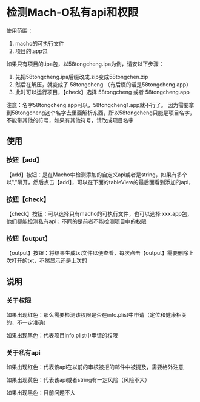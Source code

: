 
# 检测Mach-O私有api和权限
使用范围：
1. macho的可执行文件
2. 项目的.app包

如果只有项目的.ipa包，以58tongcheng.ipa为例，请安以下步骤：

1. 先把58tongcheng.ipa后缀改成.zip变成58tongchen.zip
2. 然后在解压，就变成了 58tongcheng （有后缀的话是58tongcheng.app）
3. 此时可以运行项目，【check】选择 58tongcheng 或者 58tongcheng.app

注意：名字58tongcheng.app可以，58tongcheng1.app就不行了。
因为需要拿到58tongcheng这个名字去里面解析东西，所以58tongcheng只能是项目名字，不能带其他的符号，如果有其他符号，请改成项目名字

## 使用

### 按钮【add】

【add】按钮：是在Macho中检测添加的自定义api或者是string，如果有多个以","隔开，然后点击【add】，可以在下面的tableView的最后面看到添加的api，

### 按钮【check】

【check】按钮：可以选择只有macho的可执行文件，也可以选择 xxx.app包，他们都能检测私有api；不同的是前者不能检测项目中的权限

### 按钮【output】
【output】按钮：将结果生成txt文件以便查看，每次点击【output】需要删除上次打开的txt，不然显示还是上次的

## 说明

### 关于权限
如果出现红色：那么需要检测该权限是否在info.plist中申请（定位和健康相关的，不一定准确）

如果出现黑色：代表项目info.plist中申请的权限


### 关于私有api

如果出现红色：代表该api在以前的审核被拒的邮件中被提及，需要格外注意

如果出现黄色：代表该api或者string有一定风险（风险不大）

如果出现黑色：目前问题不大
